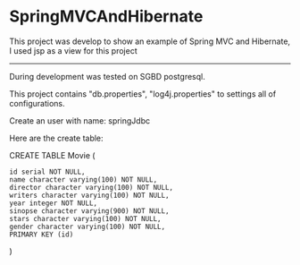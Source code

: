 # SpringMVCAndHibernate
This project was develop to show an example of Spring MVC and Hibernate, I used jsp as a view for this project




--------------------------------------------------------------------------------------------------------------------
During development was tested on SGBD postgresql.

This project contains "db.properties", "log4j.properties" to settings all of configurations.

Create an user with name: springJdbc

Here are the create table:


CREATE TABLE Movie (
   
    id serial NOT NULL,
    name character varying(100) NOT NULL,
    director character varying(100) NOT NULL,
    writers character varying(100) NOT NULL,
    year integer NOT NULL,
    sinopse character varying(900) NOT NULL,
    stars character varying(100) NOT NULL,
    gender character varying(100) NOT NULL,
    PRIMARY KEY (id)
)

